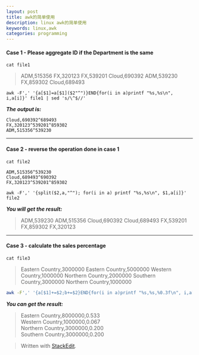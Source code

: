 ```yaml
---
layout: post
title: awk的简单使用
description: linux awk的简单使用
keywords: linux,awk
categories: programming
---
```


#### Case 1 - Please aggregate ID if the Department is the same

`cat file1`
>ADM,515356
FX,320123
FX,539201
Cloud,690392
ADM,539230
FX,859302
Cloud,689493

```  
awk -F',' '{a[$1]=a[$1]($2"^")}END{for(i in a)printf "%s,%s\n", i,a[i]}' file1 | sed 's/\^$//'  
```  

***The output is:***  

```
Cloud,690392^689493
FX,320123^539201^859302
ADM,515356^539230
```
--------  

#### Case 2 - reverse the operation done in case 1

`cat file2`

```
ADM,515356^539230  
Cloud,689493^690392  
FX,320123^539201^859302  
```
```  
awk -F',' '{split($2,a,"^"); for(i in a) printf "%s,%s\n", $1,a[i]}' file2  
```  

***You will get the result:***
>ADM,539230
ADM,515356
Cloud,690392
Cloud,689493
FX,539201
FX,859302
FX,320123

--------  

#### Case 3 - calculate the sales percentage

`cat file3`
>Eastern Country,3000000
Eastern Country,5000000
Western Country,1000000
Northern Country,2000000
Southern Country,3000000
Northern Country,1000000

```bash
awk -F',' '{a[$1]+=$2;b+=$2}END{for(i in a)printf "%s,%s,%0.3f\n", i,a[i],a[i]/b}' file3  
```

***You can get the result:***  
>Eastern Country,8000000,0.533  
Western Country,1000000,0.067  
Northern Country,3000000,0.200  
Southern Country,3000000,0.200  


> Written with [StackEdit](https://stackedit.io/).

